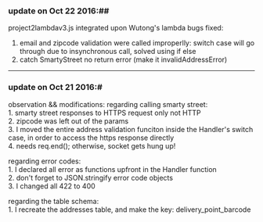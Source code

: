### update on Oct 22 2016:##

project2lambdav3.js
integrated upon Wutong's lambda 
bugs fixed:
 1. email and zipcode validation were called improperlly: switch case will go through due to insynchronous call, solved using if else
 2. catch SmartyStreet no return error (make it invalidAddressError) 
 
      
--------------------
### update on Oct 21 2016:#

observation && modifications:
 regarding calling smarty street:   
       1. smarty street responses to HTTPS request only not HTTP  
       2. zipcode was left out of the params   
       3. I moved the entire address validation funciton inside the Handler's switch case, in order to access the https response directly  
       4. needs req.end(); otherwise, socket gets hung up!

 regarding error codes:   
       1. I declared all error as functions upfront in the Handler function   
       2. don't forget to JSON.stringify error code objects   
       3. I changed all 422 to 400   

regarding the table schema:  
       1. I recreate the addresses table, and make the key: delivery_point_barcode

